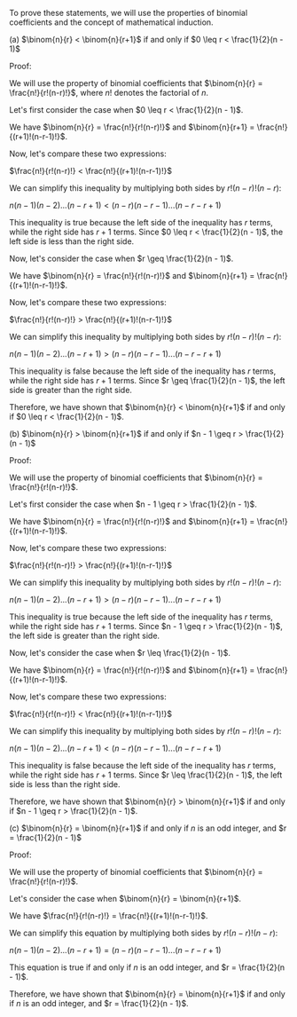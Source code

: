  To prove these statements, we will use the properties of binomial coefficients and the concept of mathematical induction.

(a) $\binom{n}{r} < \binom{n}{r+1}$ if and only if $0 \leq r < \frac{1}{2}(n - 1)$

Proof:

We will use the property of binomial coefficients that $\binom{n}{r} = \frac{n!}{r!(n-r)!}$, where $n!$ denotes the factorial of $n$.

Let's first consider the case when $0 \leq r < \frac{1}{2}(n - 1)$. 

We have $\binom{n}{r} = \frac{n!}{r!(n-r)!}$ and $\binom{n}{r+1} = \frac{n!}{(r+1)!(n-r-1)!}$.

Now, let's compare these two expressions:

$\frac{n!}{r!(n-r)!} < \frac{n!}{(r+1)!(n-r-1)!}$

We can simplify this inequality by multiplying both sides by $r!(n-r)!(n-r)$:

$n(n-1)(n-2)...(n-r+1) < (n-r)(n-r-1)...(n-r-r+1)$

This inequality is true because the left side of the inequality has $r$ terms, while the right side has $r+1$ terms. Since $0 \leq r < \frac{1}{2}(n - 1)$, the left side is less than the right side.

Now, let's consider the case when $r \geq \frac{1}{2}(n - 1)$. 

We have $\binom{n}{r} = \frac{n!}{r!(n-r)!}$ and $\binom{n}{r+1} = \frac{n!}{(r+1)!(n-r-1)!}$.

Now, let's compare these two expressions:

$\frac{n!}{r!(n-r)!} > \frac{n!}{(r+1)!(n-r-1)!}$

We can simplify this inequality by multiplying both sides by $r!(n-r)!(n-r)$:

$n(n-1)(n-2)...(n-r+1) > (n-r)(n-r-1)...(n-r-r+1)$

This inequality is false because the left side of the inequality has $r$ terms, while the right side has $r+1$ terms. Since $r \geq \frac{1}{2}(n - 1)$, the left side is greater than the right side.

Therefore, we have shown that $\binom{n}{r} < \binom{n}{r+1}$ if and only if $0 \leq r < \frac{1}{2}(n - 1)$.

(b) $\binom{n}{r} > \binom{n}{r+1}$ if and only if $n - 1 \geq r > \frac{1}{2}(n - 1)$

Proof:

We will use the property of binomial coefficients that $\binom{n}{r} = \frac{n!}{r!(n-r)!}$.

Let's first consider the case when $n - 1 \geq r > \frac{1}{2}(n - 1)$. 

We have $\binom{n}{r} = \frac{n!}{r!(n-r)!}$ and $\binom{n}{r+1} = \frac{n!}{(r+1)!(n-r-1)!}$.

Now, let's compare these two expressions:

$\frac{n!}{r!(n-r)!} > \frac{n!}{(r+1)!(n-r-1)!}$

We can simplify this inequality by multiplying both sides by $r!(n-r)!(n-r)$:

$n(n-1)(n-2)...(n-r+1) > (n-r)(n-r-1)...(n-r-r+1)$

This inequality is true because the left side of the inequality has $r$ terms, while the right side has $r+1$ terms. Since $n - 1 \geq r > \frac{1}{2}(n - 1)$, the left side is greater than the right side.

Now, let's consider the case when $r \leq \frac{1}{2}(n - 1)$. 

We have $\binom{n}{r} = \frac{n!}{r!(n-r)!}$ and $\binom{n}{r+1} = \frac{n!}{(r+1)!(n-r-1)!}$.

Now, let's compare these two expressions:

$\frac{n!}{r!(n-r)!} < \frac{n!}{(r+1)!(n-r-1)!}$

We can simplify this inequality by multiplying both sides by $r!(n-r)!(n-r)$:

$n(n-1)(n-2)...(n-r+1) < (n-r)(n-r-1)...(n-r-r+1)$

This inequality is false because the left side of the inequality has $r$ terms, while the right side has $r+1$ terms. Since $r \leq \frac{1}{2}(n - 1)$, the left side is less than the right side.

Therefore, we have shown that $\binom{n}{r} > \binom{n}{r+1}$ if and only if $n - 1 \geq r > \frac{1}{2}(n - 1)$.

(c) $\binom{n}{r} = \binom{n}{r+1}$ if and only if $n$ is an odd integer, and $r = \frac{1}{2}(n - 1)$

Proof:

We will use the property of binomial coefficients that $\binom{n}{r} = \frac{n!}{r!(n-r)!}$.

Let's consider the case when $\binom{n}{r} = \binom{n}{r+1}$.

We have $\frac{n!}{r!(n-r)!} = \frac{n!}{(r+1)!(n-r-1)!}$.

We can simplify this equation by multiplying both sides by $r!(n-r)!(n-r)$:

$n(n-1)(n-2)...(n-r+1) = (n-r)(n-r-1)...(n-r-r+1)$

This equation is true if and only if $n$ is an odd integer, and $r = \frac{1}{2}(n - 1)$.

Therefore, we have shown that $\binom{n}{r} = \binom{n}{r+1}$ if and only if $n$ is an odd integer, and $r = \frac{1}{2}(n - 1)$.